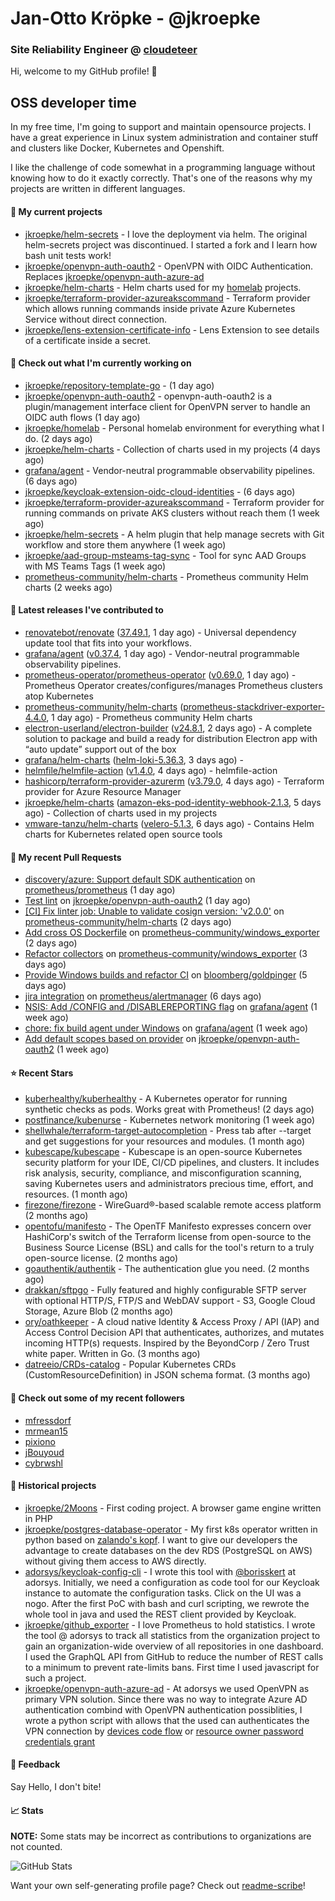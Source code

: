 # Jan-Otto Kröpke - @jkroepke
### Site Reliability Engineer @ [cloudeteer](https://cloudeteer.de/)

Hi, welcome to my GitHub profile! 👋

## OSS developer time
In my free time, I'm going to support and maintain opensource projects. I have a great experience in Linux system administration and container stuff and clusters like Docker, Kubernetes and Openshift.

I like the challenge of code somewhat in a programming language without knowing how to do it exactly correctly. That's one of the reasons why my projects are written in different languages.

#### 🌱 My current projects
- [jkroepke/helm-secrets](https://github.com/jkroepke/helm-secrets) - I love the deployment via helm. The original helm-secrets project was discontinued. I started a fork and I learn how bash unit tests work!
- [jkroepke/openvpn-auth-oauth2](https://github.com/jkroepke/openvpn-auth-oauth2) - OpenVPN with OIDC Authentication. Replaces  [jkroepke/openvpn-auth-azure-ad](https://github.com/jkroepke/openvpn-auth-azure-ad) 
- [jkroepke/helm-charts](https://github.com/jkroepke/helm-charts) - Helm charts used for my [homelab](https://github.com/jkroepke/homelab) projects.
- [jkroepke/terraform-provider-azureakscommand](https://github.com/jkroepke/terraform-provider-azureakscommand) - Terraform provider which allows running commands inside private Azure Kubernetes Service without direct connection.
- [jkroepke/lens-extension-certificate-info](https://github.com/jkroepke/lens-extension-certificate-info) - Lens Extension to see details of a certificate inside a secret.

#### 👷 Check out what I'm currently working on

- [jkroepke/repository-template-go](https://github.com/jkroepke/repository-template-go) -  (1 day ago)
- [jkroepke/openvpn-auth-oauth2](https://github.com/jkroepke/openvpn-auth-oauth2) - openvpn-auth-oauth2 is a plugin/management interface client for OpenVPN server to handle an OIDC auth flows (1 day ago)
- [jkroepke/homelab](https://github.com/jkroepke/homelab) - Personal homelab environment for everything what I do. (2 days ago)
- [jkroepke/helm-charts](https://github.com/jkroepke/helm-charts) - Collection of charts used in my projects (4 days ago)
- [grafana/agent](https://github.com/grafana/agent) - Vendor-neutral programmable observability pipelines. (6 days ago)
- [jkroepke/keycloak-extension-oidc-cloud-identities](https://github.com/jkroepke/keycloak-extension-oidc-cloud-identities) -  (6 days ago)
- [jkroepke/terraform-provider-azureakscommand](https://github.com/jkroepke/terraform-provider-azureakscommand) - Terraform provider for running commands on private AKS clusters without reach them (1 week ago)
- [jkroepke/helm-secrets](https://github.com/jkroepke/helm-secrets) - A helm plugin that help manage secrets with Git workflow and store them anywhere (1 week ago)
- [jkroepke/aad-group-msteams-tag-sync](https://github.com/jkroepke/aad-group-msteams-tag-sync) - Tool for sync AAD Groups with MS Teams Tags (1 week ago)
- [prometheus-community/helm-charts](https://github.com/prometheus-community/helm-charts) - Prometheus community Helm charts (2 weeks ago)

#### 🔭 Latest releases I've contributed to

- [renovatebot/renovate](https://github.com/renovatebot/renovate) ([37.49.1](https://github.com/renovatebot/renovate/releases/tag/37.49.1), 1 day ago) - Universal dependency update tool that fits into your workflows.
- [grafana/agent](https://github.com/grafana/agent) ([v0.37.4](https://github.com/grafana/agent/releases/tag/v0.37.4), 1 day ago) - Vendor-neutral programmable observability pipelines.
- [prometheus-operator/prometheus-operator](https://github.com/prometheus-operator/prometheus-operator) ([v0.69.0](https://github.com/prometheus-operator/prometheus-operator/releases/tag/v0.69.0), 1 day ago) - Prometheus Operator creates/configures/manages Prometheus clusters atop Kubernetes
- [prometheus-community/helm-charts](https://github.com/prometheus-community/helm-charts) ([prometheus-stackdriver-exporter-4.4.0](https://github.com/prometheus-community/helm-charts/releases/tag/prometheus-stackdriver-exporter-4.4.0), 1 day ago) - Prometheus community Helm charts
- [electron-userland/electron-builder](https://github.com/electron-userland/electron-builder) ([v24.8.1](https://github.com/electron-userland/electron-builder/releases/tag/v24.8.1), 2 days ago) - A complete solution to package and build a ready for distribution Electron app with “auto update” support out of the box
- [grafana/helm-charts](https://github.com/grafana/helm-charts) ([helm-loki-5.36.3](https://github.com/grafana/helm-charts/releases/tag/helm-loki-5.36.3), 3 days ago) - 
- [helmfile/helmfile-action](https://github.com/helmfile/helmfile-action) ([v1.4.0](https://github.com/helmfile/helmfile-action/releases/tag/v1.4.0), 4 days ago) - helmfile-action
- [hashicorp/terraform-provider-azurerm](https://github.com/hashicorp/terraform-provider-azurerm) ([v3.79.0](https://github.com/hashicorp/terraform-provider-azurerm/releases/tag/v3.79.0), 4 days ago) - Terraform provider for Azure Resource Manager
- [jkroepke/helm-charts](https://github.com/jkroepke/helm-charts) ([amazon-eks-pod-identity-webhook-2.1.3](https://github.com/jkroepke/helm-charts/releases/tag/amazon-eks-pod-identity-webhook-2.1.3), 5 days ago) - Collection of charts used in my projects
- [vmware-tanzu/helm-charts](https://github.com/vmware-tanzu/helm-charts) ([velero-5.1.3](https://github.com/vmware-tanzu/helm-charts/releases/tag/velero-5.1.3), 6 days ago) - Contains Helm charts for Kubernetes related open source tools

#### 🔨 My recent Pull Requests

- [discovery/azure: Support default SDK authentication](https://github.com/prometheus/prometheus/pull/13099) on [prometheus/prometheus](https://github.com/prometheus/prometheus) (1 day ago)
- [Test lint](https://github.com/jkroepke/openvpn-auth-oauth2/pull/62) on [jkroepke/openvpn-auth-oauth2](https://github.com/jkroepke/openvpn-auth-oauth2) (1 day ago)
- [[CI] Fix linter job: Unable to validate cosign version: &#39;v2.0.0&#39;](https://github.com/prometheus-community/helm-charts/pull/3962) on [prometheus-community/helm-charts](https://github.com/prometheus-community/helm-charts) (2 days ago)
- [Add cross OS Dockerfile](https://github.com/prometheus-community/windows_exporter/pull/1326) on [prometheus-community/windows_exporter](https://github.com/prometheus-community/windows_exporter) (2 days ago)
- [Refactor collectors](https://github.com/prometheus-community/windows_exporter/pull/1324) on [prometheus-community/windows_exporter](https://github.com/prometheus-community/windows_exporter) (3 days ago)
- [Provide Windows builds and refactor CI](https://github.com/bloomberg/goldpinger/pull/140) on [bloomberg/goldpinger](https://github.com/bloomberg/goldpinger) (5 days ago)
- [jira integration](https://github.com/prometheus/alertmanager/pull/3590) on [prometheus/alertmanager](https://github.com/prometheus/alertmanager) (6 days ago)
- [NSIS: Add /CONFIG and /DISABLEREPORTING flag](https://github.com/grafana/agent/pull/5666) on [grafana/agent](https://github.com/grafana/agent) (1 week ago)
- [chore: fix build agent under Windows](https://github.com/grafana/agent/pull/5664) on [grafana/agent](https://github.com/grafana/agent) (1 week ago)
- [Add default scopes based on provider](https://github.com/jkroepke/openvpn-auth-oauth2/pull/58) on [jkroepke/openvpn-auth-oauth2](https://github.com/jkroepke/openvpn-auth-oauth2) (1 week ago)

#### ⭐ Recent Stars

- [kuberhealthy/kuberhealthy](https://github.com/kuberhealthy/kuberhealthy) - A Kubernetes operator for running synthetic checks as pods. Works great with Prometheus! (2 days ago)
- [postfinance/kubenurse](https://github.com/postfinance/kubenurse) - Kubernetes network monitoring (1 week ago)
- [shellwhale/terraform-target-autocompletion](https://github.com/shellwhale/terraform-target-autocompletion) - Press tab after --target and get suggestions for your resources and modules. (1 month ago)
- [kubescape/kubescape](https://github.com/kubescape/kubescape) - Kubescape is an open-source Kubernetes security platform for your IDE, CI/CD pipelines, and clusters. It includes risk analysis, security, compliance, and misconfiguration scanning, saving Kubernetes users and administrators precious time, effort, and resources. (1 month ago)
- [firezone/firezone](https://github.com/firezone/firezone) - WireGuard®-based scalable remote access platform (2 months ago)
- [opentofu/manifesto](https://github.com/opentofu/manifesto) - The OpenTF Manifesto expresses concern over HashiCorp&#39;s switch of the Terraform license from open-source to the Business Source License (BSL) and calls for the tool&#39;s return to a truly open-source license. (2 months ago)
- [goauthentik/authentik](https://github.com/goauthentik/authentik) - The authentication glue you need. (2 months ago)
- [drakkan/sftpgo](https://github.com/drakkan/sftpgo) - Fully featured and highly configurable SFTP server with optional HTTP/S, FTP/S and WebDAV support - S3, Google Cloud Storage, Azure Blob (2 months ago)
- [ory/oathkeeper](https://github.com/ory/oathkeeper) - A cloud native Identity &amp; Access Proxy / API (IAP) and Access Control Decision API that authenticates, authorizes, and mutates incoming HTTP(s) requests. Inspired by the BeyondCorp / Zero Trust white paper. Written in Go. (3 months ago)
- [datreeio/CRDs-catalog](https://github.com/datreeio/CRDs-catalog) - Popular Kubernetes CRDs (CustomResourceDefinition) in JSON schema format. (3 months ago)

#### 👯 Check out some of my recent followers

- [mfressdorf](https://github.com/mfressdorf)
- [mrmean15](https://github.com/mrmean15)
- [pixiono](https://github.com/pixiono)
- [jBouyoud](https://github.com/jBouyoud)
- [cybrwshl](https://github.com/cybrwshl)

#### 📜 Historical projects
- [jkroepke/2Moons](https://github.com/jkroepke/2Moons) - First coding project. A browser game engine written in PHP
- [jkroepke/postgres-database-operator](https://github.com/jkroepke/postgres-database-operator) - My first k8s operator written in python based on [zalando's kopf](https://github.com/zalando-incubator/kopf). I want to give our developers the advantage to create databases on the dev RDS (PostgreSQL on AWS) without giving them access to AWS directly.
- [adorsys/keycloak-config-cli](https://github.com/adorsys/keycloak-config-cli) - I wrote this tool with [@borisskert](https://github.com/borisskert) at adorsys. Initially, we need a configuration as code tool for our Keycloak instance to automate the configuration tasks. Click on the UI was a nogo. After the first PoC with bash and curl scripting, we rewrote the whole tool in java and used the REST client provided by Keycloak.
- [jkroepke/github_exporter](https://github.com/jkroepke/github_exporter) - I love Prometheus to hold statistics. I wrote the tool @ adorsys to track all statistics from the organization project to gain an organization-wide overview of all repositories in one dashboard. I used the GraphQL API from GitHub to reduce the number of REST calls to a minimum to prevent rate-limits bans. First time I used javascript for such a project.
- [jkroepke/openvpn-auth-azure-ad](https://github.com/jkroepke/openvpn-auth-azure-ad) - At adorsys we used OpenVPN as primary VPN solution. Since there was no way to integrate Azure AD authentication combind with OpenVPN authentication possiblities, I wrote a python script with allows that the used can authenticates the VPN connection by [devices code flow](https://docs.microsoft.com/en-us/azure/active-directory/develop/v2-oauth2-device-code) or [resource owner password credentials grant](https://docs.microsoft.com/en-us/azure/active-directory/develop/v2-oauth-ropc)

#### 💬 Feedback

Say Hello, I don't bite!

#### 📈 Stats

**NOTE:** Some stats may be incorrect as contributions to organizations
are not counted.

![GitHub Stats](https://github-readme-stats.vercel.app/api?username=jkroepke&count_private=false&theme=tokyonight&show_icons=true)

Want your own self-generating profile page? Check out [readme-scribe](https://github.com/muesli/readme-scribe)!
